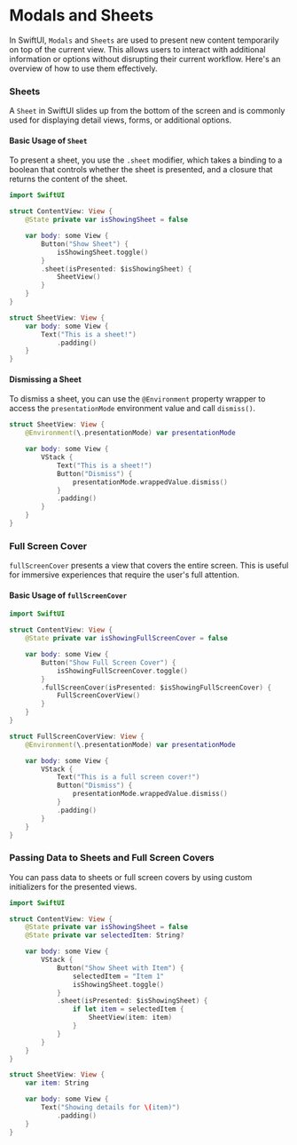 # Modals and Sheets

In SwiftUI, `Modals` and `Sheets` are used to present new content temporarily on top of the current view. This allows users to interact with additional information or options without disrupting their current workflow. Here's an overview of how to use them effectively.

### Sheets

A `Sheet` in SwiftUI slides up from the bottom of the screen and is commonly used for displaying detail views, forms, or additional options.

#### Basic Usage of `Sheet`

To present a sheet, you use the `.sheet` modifier, which takes a binding to a boolean that controls whether the sheet is presented, and a closure that returns the content of the sheet.

```swift
import SwiftUI

struct ContentView: View {
    @State private var isShowingSheet = false

    var body: some View {
        Button("Show Sheet") {
            isShowingSheet.toggle()
        }
        .sheet(isPresented: $isShowingSheet) {
            SheetView()
        }
    }
}

struct SheetView: View {
    var body: some View {
        Text("This is a sheet!")
            .padding()
    }
}
```

#### Dismissing a Sheet

To dismiss a sheet, you can use the `@Environment` property wrapper to access the `presentationMode` environment value and call `dismiss()`.

```swift
struct SheetView: View {
    @Environment(\.presentationMode) var presentationMode

    var body: some View {
        VStack {
            Text("This is a sheet!")
            Button("Dismiss") {
                presentationMode.wrappedValue.dismiss()
            }
            .padding()
        }
    }
}
```

### Full Screen Cover

`fullScreenCover` presents a view that covers the entire screen. This is useful for immersive experiences that require the user's full attention.

#### Basic Usage of `fullScreenCover`

```swift
import SwiftUI

struct ContentView: View {
    @State private var isShowingFullScreenCover = false

    var body: some View {
        Button("Show Full Screen Cover") {
            isShowingFullScreenCover.toggle()
        }
        .fullScreenCover(isPresented: $isShowingFullScreenCover) {
            FullScreenCoverView()
        }
    }
}

struct FullScreenCoverView: View {
    @Environment(\.presentationMode) var presentationMode

    var body: some View {
        VStack {
            Text("This is a full screen cover!")
            Button("Dismiss") {
                presentationMode.wrappedValue.dismiss()
            }
            .padding()
        }
    }
}
```

### Passing Data to Sheets and Full Screen Covers

You can pass data to sheets or full screen covers by using custom initializers for the presented views.

```swift
import SwiftUI

struct ContentView: View {
    @State private var isShowingSheet = false
    @State private var selectedItem: String?

    var body: some View {
        VStack {
            Button("Show Sheet with Item") {
                selectedItem = "Item 1"
                isShowingSheet.toggle()
            }
            .sheet(isPresented: $isShowingSheet) {
                if let item = selectedItem {
                    SheetView(item: item)
                }
            }
        }
    }
}

struct SheetView: View {
    var item: String

    var body: some View {
        Text("Showing details for \(item)")
            .padding()
    }
}
```